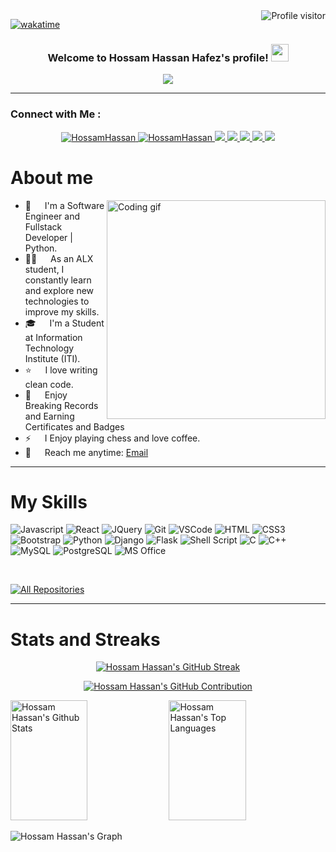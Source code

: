 <a href="https://komarev.com/ghpvc/?username=HossamHassan70">
  <img align="right" src="https://komarev.com/ghpvc/?username=HossamHassan70&label=Visitors&color=0e75b6&style=flat" alt="Profile visitor" />
</a>

[![wakatime](https://wakatime.com/badge/user/018d3ba1-caf7-4c36-bc8b-102538891add.svg)](https://wakatime.com/@018d3ba1-caf7-4c36-bc8b-102538891add)

<h3 align="center">
  Welcome to Hossam Hassan Hafez's profile!
  <img src="https://media.giphy.com/media/hvRJCLFzcasrR4ia7z/giphy.gif" width="28">
</h3>


<!-- Typing SVG by DenverCoder1 - https://github.com/DenverCoder1/readme-typing-svg -->
<p align="center">
  <a href="https://github.com/DenverCoder1/readme-typing-svg"><img src="https://readme-typing-svg.herokuapp.com/?lines=Full%20Stack%20Web%20Developer;Always%20Learning%20New%20Things&font=Fira%20Code&center=true&width=440&height=50&color=f75cfe&vCenter=true&size=24"></a>
</p> 
<hr/>

### Connect with Me :
<p align="center">
  
 <a href="https://www.linkedin.com/in/hossam-hassan-88695522a/" target="_blank">
  <img src="https://img.shields.io/badge/LinkedIn-0077B5?style=for-the-badge&logo=linkedin&logoColor=white" alt="HossamHassan"/>
 </a>
  
 <a href="https://t.me/Hossam_Hassan07" target="_blank">
  <img src="https://img.shields.io/badge/Telegram-2CA5E0?style=for-the-badge&logo=telegram&logoColor=white" alt="HossamHassan"  />
  </a> 
 
 <a href="https://www.coursera.org/user/2ccc1cded97c3d52ea586e8cb186d9b7" target="_blank">
  <img src="https://img.shields.io/badge/Coursera-0056D2?style=for-the-badge&logo=Coursera&logoColor=white" />
 </a>
   
 <a href="https://www.credly.com/users/hossam-hassan.418c40bf/badges" target="_blank">
  <img src="https://img.shields.io/badge/Credly-FF6B00?style=for-the-badge&logo=credly&logoColor=white" />
 </a>
 
 <a href="https://www.udemy.com/user/hossam-sahss/" target="_blank">
  <img src="https://img.shields.io/badge/Udemy-A435F0?style=for-the-badge&logo=udemy&logoColor=white" />
 </a>
 
 <a href="https://www.sololearn.com/en/profile/21921586" target="_blank">
  <img src="https://img.shields.io/badge/Sololearn-149EF2?style=for-the-badge&logo=sololearn&logoColor=white" />
 </a>
 
 <a href="https://twitter.com/Hossam_Hassan40" target="_blank">
  <img src="https://img.shields.io/badge/Twitter-1DA1F2?style=for-the-badge&logo=twitter&logoColor=white" />
 </a>

</p>

<!-- About Section -->
 # About me
 <p>
  <!-- Source : https://giphy.com/gifs/M9kgjEsLG6LMbYC9dl -->
 <img align="right" width="350" src="/assets/giphy.gif" alt="Coding gif" />

- 🏢 &emsp; I'm a Software Engineer and Fullstack Developer | Python.<br/>
- 👨‍💻 &emsp; As an ALX student, I constantly learn and explore new technologies to improve my skills.<br/>
- 🎓 &emsp; I'm a Student at Information Technology Institute (ITI). <br/>
- ⭐ &emsp; I love writing clean code. <br/>
- 🏅 &emsp; Enjoy Breaking Records and Earning Certificates and Badges<br/>
- ⚡ &emsp; I Enjoy playing chess and love coffee.<br/>
- 📧 &emsp; Reach me anytime: [Email](mailto:hossam.sahss120@gmail.com)<br/>
</p>
<hr/>

<!-- Skills Section -->

# My Skills

![Javascript](https://img.shields.io/badge/Javascript-F0DB4F?style=for-the-badge&labelColor=white&logo=javascript&logoColor=F0DB4F)
![React](https://img.shields.io/badge/React-61DBFB?style=for-the-badge&labelColor=white&k&logo=react&logoColor=61DBFB)
![JQuery](https://img.shields.io/badge/jQuery-0769AD?style=for-the-badge&labelColor=white&logo=jQuery&logoColor=0769AD)
![Git](https://img.shields.io/badge/Git-F05032?style=for-the-badge&labelColor=white&logo=git&logoColor=F05032)
![VSCode](https://img.shields.io/badge/Visual_Studio-0078d7?style=for-the-badge&labelColor=white&logo=visual%20studio&logoColor=0078d7)
![HTML](https://img.shields.io/badge/HTML5-E34F26?style=for-the-badge&labelColor=white&logo=html5&logoColor=E34F26)
![CSS3](https://img.shields.io/badge/CSS3-1572B6?style=for-the-badge&labelColor=white&logo=css3&logoColor=1572B6)
![Bootstrap](https://img.shields.io/badge/Bootstrap-563D7C?style=for-the-badge&labelColor=white&logo=bootstrap&logoColor=563D7C)
![Python](https://img.shields.io/badge/python-14354C?style=for-the-badge&labelColor=white&logo=python&logoColor=14354C)
![Django](https://img.shields.io/badge/Django-092E20?style=for-the-badge&labelColor=white&logo=Django&logoColor=092E20)
![Flask](https://img.shields.io/badge/Flask-000000?style=for-the-badge&labelColor=white&logo=Flask&logoColor=000000)
![Shell Script](https://img.shields.io/badge/Shell_Script-121011?style=for-the-badge&labelColor=white&logo=gnu-bash&logoColor=121011)
![C](https://img.shields.io/badge/C-00599C?style=for-the-badge&labelColor=white&logo=C&logoColor=00599C)
![C++](https://img.shields.io/badge/C%2B%2B-00599C?style=for-the-badge&labelColor=white&logo=C%2B%2B&logoColor=00599C)
![MySQL](https://img.shields.io/badge/MySQL-00000F?style=for-the-badge&labelColor=white&logo=MySQL&logoColor=00000F)
![PostgreSQL](https://img.shields.io/badge/PostgreSQL-316192?style=for-the-badge&labelColor=white&logo=PostgreSQL&logoColor=316192)
![MS Office](https://img.shields.io/badge/Microsoft_Office-D83B01?style=for-the-badge&labelColor=white&logo=microsoft&logoColor=D83B01)

<br/>
<p align="left">
  <a href="https://github.com/HossamHassan70?tab=repositories" target="_blank"><img alt="All Repositories" title="All Repositories" src="https://img.shields.io/badge/-All%20Repos-2962FF?style=for-the-badge&logo=koding&logoColor=white"/></a>
</p>
<hr/>


<!-- States Section -->

# Stats and Streaks
<p align="center">
  <a href="https://github.com/HossamHassan70">
    <img src="https://github-readme-streak-stats.herokuapp.com/?user=HossamHassan70&theme=radical&border=7F3FBF&background=0D1117" alt="Hossam Hassan's GitHub Streak"/>
  </a>
</p>
<p align="center">
  <a href="https://github.com/HossamHassan70">
    <img src="https://github-profile-summary-cards.vercel.app/api/cards/profile-details?username=HossamHassan70&theme=radical" alt="Hossam Hassan's GitHub Contribution"/>
  </a>
</p>
<a> 

<a href="https://github.com/HossamHassan70"><img alt="Hossam Hassan's Github Stats" src="https://denvercoder1-github-readme-stats.vercel.app/api?username=HossamHassan70&show_icons=true&count_private=true&theme=react&border_color=7F3FBF&bg_color=0D1117&title_color=F85D7F&icon_color=F8D866" height="192px" width="49.5%"/></a>
  <a href="https://github.com/HossamHassan70"><img alt="Hossam Hassan's Top Languages" src="https://denvercoder1-github-readme-stats.vercel.app/api/top-langs/?username=HossamHassan70&langs_count=8&layout=compact&theme=react&border_color=7F3FBF&bg_color=0D1117&title_color=F85D7F&icon_color=F8D866" height="192px" width="49.5%"/></a>
  <br/>
</a>

![Hossam Hassan's Graph](https://github-readme-activity-graph.vercel.app/graph?username=HossamHassan70&custom_title=Hossam%20Hassan%27s%20GitHub%20Activity%20Graph&bg_color=0D1117&color=7F3FBF&line=7F3FBF&point=7F3FBF&area_color=FFFFFF&title_color=FFFFFF&area=true)
